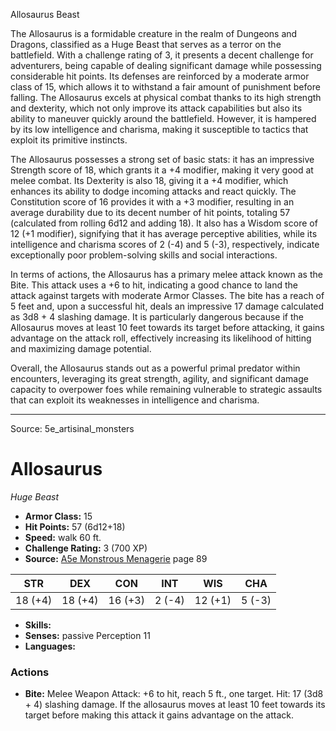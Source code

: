<MonsterName/>Allosaurus</MonsterName>
<CreatureType/>Beast</CreatureType>

<summary>The Allosaurus is a formidable creature in the realm of Dungeons and Dragons, classified as a Huge Beast that serves as a terror on the battlefield. With a challenge rating of 3, it presents a decent challenge for adventurers, being capable of dealing significant damage while possessing considerable hit points. Its defenses are reinforced by a moderate armor class of 15, which allows it to withstand a fair amount of punishment before falling. The Allosaurus excels at physical combat thanks to its high strength and dexterity, which not only improve its attack capabilities but also its ability to maneuver quickly around the battlefield. However, it is hampered by its low intelligence and charisma, making it susceptible to tactics that exploit its primitive instincts. </summary>

<detail>

The Allosaurus possesses a strong set of basic stats: it has an impressive Strength score of 18, which grants it a +4 modifier, making it very good at melee combat. Its Dexterity is also 18, giving it a +4 modifier, which enhances its ability to dodge incoming attacks and react quickly. The Constitution score of 16 provides it with a +3 modifier, resulting in an average durability due to its decent number of hit points, totaling 57 (calculated from rolling 6d12 and adding 18). It also has a Wisdom score of 12 (+1 modifier), signifying that it has average perceptive abilities, while its intelligence and charisma scores of 2 (-4) and 5 (-3), respectively, indicate exceptionally poor problem-solving skills and social interactions. 

In terms of actions, the Allosaurus has a primary melee attack known as the Bite. This attack uses a +6 to hit, indicating a good chance to land the attack against targets with moderate Armor Classes. The bite has a reach of 5 feet and, upon a successful hit, deals an impressive 17 damage calculated as 3d8 + 4 slashing damage. It is particularly dangerous because if the Allosaurus moves at least 10 feet towards its target before attacking, it gains advantage on the attack roll, effectively increasing its likelihood of hitting and maximizing damage potential. 

Overall, the Allosaurus stands out as a powerful primal predator within encounters, leveraging its great strength, agility, and significant damage capacity to overpower foes while remaining vulnerable to strategic assaults that can exploit its weaknesses in intelligence and charisma.</detail>



---

Source: 5e_artisinal_monsters

# Allosaurus

*Huge* *Beast*

- **Armor Class:** 15
- **Hit Points:** 57 (6d12+18)
- **Speed:** walk 60 ft.
- **Challenge Rating:** 3 (700 XP)
- **Source:** [A5e Monstrous Menagerie](https://enpublishingrpg.com/products/level-up-monstrous-menagerie-a5e) page 89

| STR | DEX | CON | INT | WIS | CHA |
| --- | --- | --- | --- | --- | --- |
| 18 (+4) | 18 (+4) | 16 (+3) | 2 (-4) | 12 (+1) | 5 (-3) |

- **Skills:** 
- **Senses:** passive Perception 11
- **Languages:** 

### Actions

- **Bite:** Melee Weapon Attack: +6 to hit, reach 5 ft., one target. Hit: 17 (3d8 + 4) slashing damage. If the allosaurus moves at least 10 feet towards its target before making this attack  it gains advantage on the attack.




